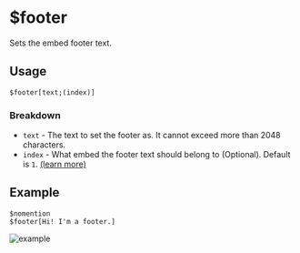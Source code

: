 # $footer
Sets the embed footer text.

## Usage
```
$footer[text;(index)]
```

### Breakdown
- `text` - The text to set the footer as. It cannot exceed more than 2048 characters.
- `index` - What embed the footer text should belong to (Optional). Default is `1`. [(learn more)](/src/resources/embedIndexes.md)

## Example
```
$nomention
$footer[Hi! I'm a footer.]
```

![example](https://user-images.githubusercontent.com/69215413/125977730-17b79b15-9b0d-494d-8d7b-39c50ccb2b0a.png)

